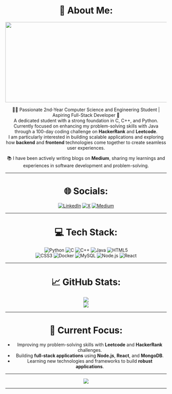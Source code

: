 
<div align="center">

# 💫 About Me:

<img src="https://user-images.githubusercontent.com/74038190/241765440-80728820-e06b-4f96-9c9e-9df46f0cc0a5.gif" width="980" height="250">

👨‍💻 Passionate 2nd-Year Computer Science and Engineering Student | Aspiring Full-Stack Developer 🌱<br>
A dedicated student with a strong foundation in C, C++, and Python. Currently focused on enhancing my problem-solving skills with Java through a 100-day coding challenge on **HackerRank** and **Leetcode**.<br>
I am particularly interested in building scalable applications and exploring how **backend** and **frontend** technologies come together to create seamless user experiences.

📚 I have been actively writing blogs on **Medium**, sharing my learnings and experiences in software development and problem-solving.

---

# 🌐 Socials:
[![LinkedIn](https://img.shields.io/badge/LinkedIn-%230077B5.svg?logo=linkedin&logoColor=white)](https://linkedin.com/in/shamrethasri)  [![X](https://img.shields.io/badge/X-black.svg?logo=X&logoColor=white)](https://x.com/@shamrethasri)  [![Medium](https://img.shields.io/badge/Medium-%23000000.svg?logo=medium&logoColor=white)](https://medium.com/@shamrethasri)

---

# 💻 Tech Stack:

![Python](https://img.shields.io/badge/python-3670A0?style=for-the-badge&logo=python&logoColor=ffdd54) ![C](https://img.shields.io/badge/c-%2300599C.svg?style=for-the-badge&logo=c&logoColor=white) ![C++](https://img.shields.io/badge/c%2B%2B-%2300599C.svg?style=for-the-badge&logo=cplusplus&logoColor=white) ![Java](https://img.shields.io/badge/java-%23ED8B00.svg?style=for-the-badge&logo=openjdk&logoColor=white) ![HTML5](https://img.shields.io/badge/html5-%23E34F26.svg?style=for-the-badge&logo=html5&logoColor=white)<br>
![CSS3](https://img.shields.io/badge/css3-%231572B6.svg?style=for-the-badge&logo=css3&logoColor=white) ![Docker](https://img.shields.io/badge/docker-%230db7ed.svg?style=for-the-badge&logo=docker&logoColor=white) ![MySQL](https://img.shields.io/badge/MySQL-%234479A1.svg?style=for-the-badge&logo=mysql&logoColor=white) ![Node.js](https://img.shields.io/badge/node.js-%23339933.svg?style=for-the-badge&logo=node.js&logoColor=white) ![React](https://img.shields.io/badge/React-%2361DAFB.svg?style=for-the-badge&logo=react&logoColor=black)

---

# 📈 GitHub Stats:
  
![](https://github-readme-streak-stats.herokuapp.com/?user=shamrethasri&theme=nightowl&hide_border=false)<br/>
![](https://github-readme-stats.vercel.app/api/top-langs/?username=shamrethasri&theme=nightowl&hide_border=false&include_all_commits=true&count_private=true&layout=compact)

---

# 🌱 Current Focus:
- Improving my problem-solving skills with **Leetcode** and **HackerRank** challenges.
- Building **full-stack applications** using **Node.js**, **React**, and **MongoDB**.
- Learning new technologies and frameworks to build **robust applications**.

---

[![](https://visitcount.itsvg.in/api?id=shamrethasri&icon=1&color=0)](https://visitcount.itsvg.in)

---

</div>
